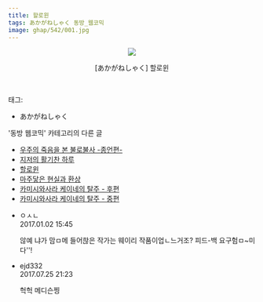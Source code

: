 ```yaml
---
title: 할로윈
tags: あかがねしゃく 동방_웹코믹
image: ghap/542/001.jpg
---
```

<div class="article">
<p style="text-align: center; clear: none; float: none;"><img src="{{ site.nasurl }}/ghap/542/001.jpg"/></p>
<p style="text-align: center; clear: none; float: none;">[あかがねしゃく] 할로윈</p>
<p><br/></p>
</div><div class="tagTrail">
<p>태그: </p>
<ul>
<li>あかがねしゃく</li>
</ul>
</div><div class="another">
<p>'동방 웹코믹' 카테고리의 다른 글</p>
<ul>
<li><a href="/2016-06-27-ghap_594">우주의 죽음을 본 불로불사 -종언편-</a></li>
<li><a href="/2016-06-25-ghap_551">지저의 활기찬 하루</a></li>
<li><a href="/2016-06-25-ghap_542">할로윈</a></li>
<li><a href="/2016-06-24-ghap_532">마주닿은 현실과 환상</a></li>
<li><a href="/2016-06-23-ghap_515">카미시와사라 케이네의 탈주 - 후편</a></li>
<li><a href="/2016-06-21-ghap_473">카미시와사라 케이네의 탈주 - 중편</a></li>
</ul>
</div><div class="cb_module cb_fluid">
<div class="cb_wrt cb_profile">
<div class="comment">
<ul>
<li class="cb_thumb_off" id="comment14881605">
<div class="cb_comment_area">
<div class="cb_info_area">
<div class="cb_section">
<span class="cb_nick_name">ㅇㅅㄴ</span>
</div>
<div class="cb_section">
<span class="cb_date">2017.01.02 15:45 </span>
</div>
</div>
<div class="cb_dsc_comment">
<p class="cb_dsc">
											않예 냐가 맘ㅁ메 들어핞은 작가는 웨이리 작품이업ㄴ느거조? 피드-백 요구험ㅁ~미다''!
										</p>
</div>
</div></li>
<li class="cb_thumb_off" id="comment15044108">
<div class="cb_comment_area">
<div class="cb_info_area">
<div class="cb_section">
<span class="cb_nick_name">ejd332</span>
</div>
<div class="cb_section">
<span class="cb_date">2017.07.25 21:23 </span>
</div>
</div>
<div class="cb_dsc_comment">
<p class="cb_dsc">
											헉헉 메디슨찡
										</p>
</div>
</div></li>
</ul>
</div>
</div><!-- commentList close -->
</div>